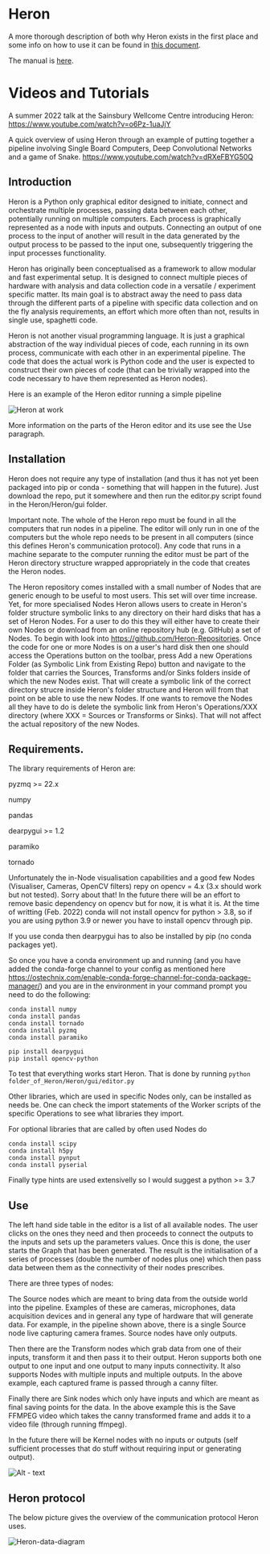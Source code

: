 # Heron

A more thorough description of both why Heron exists in the first place and some info on how to use it can be found in [this document](https://medium.com/@gdimitri/heron-a-hybrid-approach-to-data-pipelines-in-python-aa7719fe8f2e).

The manual is [here](https://heron-42ad.readthedocs.io/en/latest/index.html).

# Videos and Tutorials

A summer 2022 talk at the Sainsbury Wellcome Centre introducing Heron: 
https://www.youtube.com/watch?v=o6Pz-1uaJjY

A quick overview of using Heron through an example of putting together a pipeline involving Single Board Computers, Deep Convolutional Networks and a game of Snake.
https://www.youtube.com/watch?v=dRXeFBYG50Q

## Introduction

Heron is a Python only graphical editor designed to initiate, connect and orchestrate multiple processes, passing data between each other, potentially running on multiple computers. Each process is graphically represented as a node with inputs and outputs. Connecting an output of one process to the input of another will result in the data generated by the output process to be passed to the input one, subsequently triggering the input processes functionality.

Heron has originally been conceptualised as a framework to allow modular and fast experimental setup. It is designed to connect multiple pieces of hardware with analysis and data collection code in a versatile / experiment specific matter. Its main goal is to abstract away the need to pass data through the different parts of a pipeline with specific data collection and on the fly analysis requirements, an effort which more often than not, results in single use, spaghetti code.

Heron is not another visual programming language. It is just a graphical abstraction of the way individual pieces of code, each running in its own process, communicate with each other in an experimental pipeline. The code that does the actual work is Python code and the user is expected to construct their own pieces of code (that can be trivially wrapped into the code necessary to have them represented as Heron nodes).

Here is an example of the Heron editor running a simple pipeline


![Heron at work](https://user-images.githubusercontent.com/12892531/124310304-e7139e80-db63-11eb-8640-40b23746dfbb.png)

More information on the parts of the Heron editor and its use see the Use paragraph.


## Installation

Heron does not require any type of installation (and thus it has not yet been packaged into pip or conda - something that will happen in the future). Just download the repo, put it somewhere and then run the editor.py script found in the Heron/Heron/gui folder.

Important note. The whole of the Heron repo must be found in all the computers that run nodes in a pipeline. The editor will only run in one of the computers but the whole repo needs to be present in all computers (since this defines Heron's communication protocol). Any code that runs in a machine separate to the computer running the editor must be part of the Heron directory structure wrapped appropriately in the code that creates the Heron nodes.

The Heron repository comes installed with a small number of Nodes that are generic enough to be useful to most users. This set will over time increase. Yet, for more specialised Nodes Heron allows users to create in Heron's folder structure symbolic links to any directory on their hard disks that has a set of Heron Nodes. For a user to do this they will either have to create their own Nodes or download from an online repository hub (e.g. GitHub) a set of Nodes. To begin with look into https://github.com/Heron-Repositories. Once the code for one or more Nodes is on a user's hard disk then one should access the Operations button on the toolbar, press Add a new Operations Folder (as Symbolic Link from Existing Repo) button and navigate to the folder that carries the Sources, Transforms and/or Sinks folders inside of which the new Nodes exist. That will create a symbolic link of the correct directory strucre inside Heron's folder structure and Heron will from that point on be able to use the new Nodes. If one wants to remove the Nodes all they have to do is delete the symbolic link from Heron's Operations/XXX directory (where XXX = Sources or Transforms or Sinks). That will not affect the actual repository of the new Nodes.

## Requirements. 

The library requirements of Heron are:

pyzmq >= 22.x

numpy

pandas

dearpygui >= 1.2

paramiko

tornado

Unfortunately the in-Node visualisation capabilities and a good few Nodes (Visualiser, Cameras, OpenCV filters) repy on opencv = 4.x (3.x should work but not tested). Sorry about that! In the future there will be an effort to remove basic dependency on opencv but for now, it is what it is.
At the time of writting (Feb. 2022) conda will not install opencv for python > 3.8, so if you are using python 3.9 or newer you have to install opencv through pip.

If you use conda then dearpygui has to also be installed by pip (no conda packages yet). 

So once you have a conda environment up and running (and you have added the conda-forge channel to your config as mentioned here https://ostechnix.com/enable-conda-forge-channel-for-conda-package-manager/) and you are in the environment in your command prompt you need to do the following:
```
conda install numpy
conda install pandas
conda install tornado
conda install pyzmq
conda install paramiko

pip install dearpygui
pip install opencv-python
```

To test that everything works start Heron. That is done by running
```python folder_of_Heron/Heron/gui/editor.py```

Other libraries, which are used in specific Nodes only, can be installed as needs be. One can check the import statements of the Worker scripts of the specific Operations to see what libraries they import.

For optional libraries that are called by often used Nodes do
```
conda install scipy
conda install h5py
conda install pynput
conda install pyserial
```

Finally type hints are used extensivelly so I would suggest a python >= 3.7

## Use

The left hand side table in the editor is a list of all available nodes. The user clicks on the ones they need and then proceeds to connect the outputs to the inputs and sets up the parameters values. Once this is done, the user starts the Graph that has been generated. The result is the initialisation of a series of processes (double the number of nodes plus one) which then pass data between them as the connectivity of their nodes prescribes.

There are three types of nodes:

The Source nodes which are meant to bring data from the outside world into the pipeline. Examples of these are cameras, microphones, data acquisition devices and in general any type of hardware that will generate data. For example, in the pipeline shown above, there is a single Source node live capturing camera frames. Source nodes have only outputs.

Then there are the Transform nodes which grab data from one of their inputs, transform it and then pass it to their output. Heron supports both one output to one input and one output to many inputs connectivity. It also supports Nodes with multiple inputs and multiple outputs. In the above example, each captured frame is passed through a canny filter.

Finally there are Sink nodes which only have inputs and which are meant as final saving points for the data. In the above example this is the Save FFMPEG video which takes the canny transformed frame and adds it to a video file (through running ffmpeg).

In the future there will be Kernel nodes with no inputs or outputs (self sufficient processes that do stuff without requiring input or generating output).

![Alt - text](https://github.com/georgedimitriadis/large_gifs_for_other_repos/blob/main/Heron_GIF_MidRes_5FPS.gif)
## Heron protocol

The below picture gives the overview of the communication protocol Heron uses.

![Heron-data-diagram](https://user-images.githubusercontent.com/12892531/124312326-065ffb00-db67-11eb-9fe5-9ed214d6d930.png)


